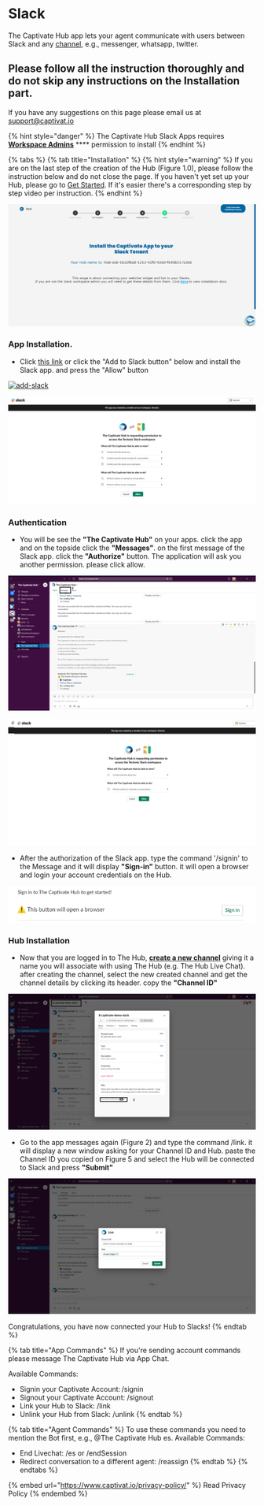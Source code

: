 # Slack

The Captivate Hub app lets your agent communicate with users between Slack and any [channel](../channels/), e.g., messenger, whatsapp, twitter.&#x20;

## Please follow all the instruction thoroughly and do not skip any instructions on the Installation part.

If you have any suggestions on this page please email us at support@captivat.io



{% hint style="danger" %}
The Captivate Hub Slack Apps requires [**Workspace Admins**](https://slack.com/help/articles/360018112273-Types-of-roles-in-Slack) **** permission to install
{% endhint %}

{% tabs %}
{% tab title="Installation" %}
{% hint style="warning" %}
If you are on the last step of the creation of the Hub (Figure 1.0), please follow the instruction below and do not close the page. If you haven't yet set up your Hub, please go to [Get Started](../../get-started.md). If it's easier there's a corresponding step by step video per instruction.
{% endhint %}

![Figure 1: Slack installation window after creating the hub](<../../.gitbook/assets/image (20).png>)

### App Installation.

* Click [this link](https://slack.com/oauth/v2/authorize?client\_id=266934262400.3543747458869\&scope=app\_mentions:read,channels:history,channels:read,chat:write,chat:write.customize,chat:write.public,commands,files:read,groups:history,groups:read,groups:write,im:history,mpim:read,users.profile:read,users:read\&user\_scope=) or click the "Add to Slack button" below and install the Slack app. and press  the "Allow" button

[![add-slack](https://susume.captivat.io/ebvjr/img/slack.png)](https://slack.com/oauth/v2/authorize?client\_id=266934262400.3543747458869\&scope=app\_mentions:read,channels:history,channels:read,chat:write,chat:write.customize,chat:write.public,commands,files:read,groups:history,groups:read,groups:write,im:history,mpim:read,users.profile:read,users:read\&user\_scope=)

![](<../../.gitbook/assets/image (10).png>)

### Authentication

* You will be see the **"The Captivate Hub"** on your apps. click the app and on the topside click the **"Messages"**. on the first message of the Slack app. click the **"Authorize"** button. The application will ask you another permission. please click allow.

![Figure 2: Accessing the Captivate Hub for Authentication](<../../.gitbook/assets/image (13).png>)

![Figure 3: Slack app is requesting again new permissions](<../../.gitbook/assets/image (50).png>)

* After the authorization of the Slack app. type the command '/signin' to the Message and it will display **"Sign-in"** button. it will open a browser and login your account credentials on the Hub.

![Figure 4: Output of /signin on the Slack app](<../../.gitbook/assets/image (59).png>)

### Hub Installation

* Now that you are logged in to The Hub, [**create a new channel**](https://slack.com/help/articles/201402297-Create-a-channel) giving it a name you will associate with using The Hub (e.g. The Hub Live Chat). after creating the channel, select the new created channel and get the channel details by clicking its header. copy the **"Channel ID"**

![Figure 5: Channel information on Slack](<../../.gitbook/assets/image (17).png>)

* Go to the app messages again (Figure 2) and type the command /link. it will display a new window asking for your Channel ID and Hub. paste the Channel ID you copied on Figure 5 and select the Hub will be connected to Slack and press **"Submit"**

![Figure 6: Link window](<../../.gitbook/assets/image (62).png>)

Congratulations, you have now connected your Hub to Slacks!
{% endtab %}

{% tab title="App Commands" %}
If you're sending account commands please message The Captivate Hub via App Chat.



Available Commands:

* Signin your Captivate Account: /signin
* Signout your Captivate Account: /signout
* Link your Hub to Slack: /link
* Unlink your Hub from Slack: /unlink
{% endtab %}

{% tab title="Agent Commands" %}
To use these commands you need to mention the Bot first, e.g., @The Captivate Hub es. Available Commands:

* End Livechat: /es or /endSession
* Redirect conversation to a different agent: /reassign
{% endtab %}
{% endtabs %}

{% embed url="https://www.captivat.io/privacy-policy/" %}
Read Privacy Policy
{% endembed %}
